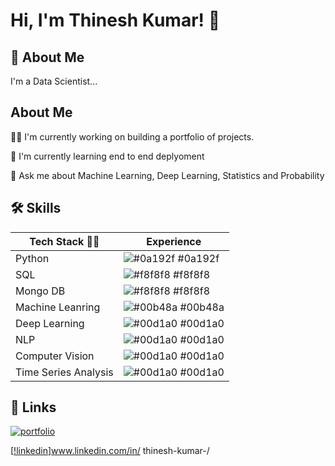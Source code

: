 
# Hi, I'm Thinesh Kumar! 👋


## 🚀 About Me
I'm a Data Scientist...


## About Me
👩‍💻 I'm currently working on building a portfolio of projects.

🧠 I'm currently learning end to end deplyoment


💬 Ask me about Machine Learning, Deep Learning, Statistics and Probability


## 🛠 Skills

| Tech Stack  🧑‍💻    | Experience                                                            |
| ----------------- | ------------------------------------------------------------------ |
| Python | ![#0a192f](https://via.placeholder.com/10/0a192f?text=+) #0a192f |
| SQL | ![#f8f8f8](https://via.placeholder.com/10/f8f8f8?text=+) #f8f8f8 |
| Mongo DB | ![#f8f8f8](https://via.placeholder.com/10/f8f8f8?text=+) #f8f8f8 |
| Machine Leanring | ![#00b48a](https://via.placeholder.com/10/00b48a?text=+) #00b48a |
| Deep Learning | ![#00d1a0](https://via.placeholder.com/10/00b48a?text=+) #00d1a0 |
| NLP| ![#00d1a0](https://via.placeholder.com/10/00b48a?text=+) #00d1a0 |
| Computer Vision| ![#00d1a0](https://via.placeholder.com/10/00b48a?text=+) #00d1a0 |
| Time Series Analysis| ![#00d1a0](https://via.placeholder.com/10/00b48a?text=+) #00d1a0 |

## 🔗 Links
[![portfolio](https://img.shields.io/badge/my_portfolio-000?style=for-the-badge&logo=ko-fi&logoColor=white)](https://github.com/Thineskumar-S/ThineshKumar/edit/main/README.md/)

[[!linkedin](https://img.shields.io/badge/linkedin-0A66C2?style=for-the-badge&logo=linkedin&logoColor=white)]www.linkedin.com/in/
thinesh-kumar-/

